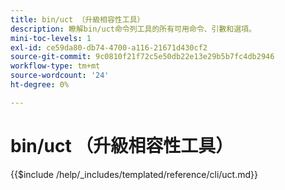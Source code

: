 ```yaml
---
title: bin/uct （升級相容性工具）
description: 瞭解bin/uct命令列工具的所有可用命令、引數和選項。
mini-toc-levels: 1
exl-id: ce59da80-db74-4700-a116-21671d430cf2
source-git-commit: 9c0810f21f72c5e50db22e13e29b5b7fc4db2946
workflow-type: tm+mt
source-wordcount: '24'
ht-degree: 0%

---
```


# bin/uct （升級相容性工具）

{{$include /help/_includes/templated/reference/cli/uct.md}}

